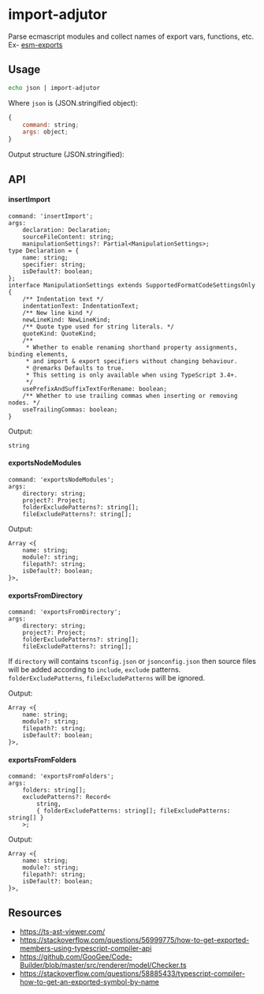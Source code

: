 # import-adjutor

Parse ecmascript modules and collect names of export vars, functions, etc.  
Ex- [esm-exports](https://github.com/unlight/esm-exports)

## Usage

```sh
echo json | import-adjutor
```

Where `json` is (JSON.stringified object):

```js
{
    command: string;
    args: object;
}
```

Output structure (JSON.stringified):

## API

#### insertImport

```
command: 'insertImport';
args:
    declaration: Declaration;
    sourceFileContent: string;
    manipulationSettings?: Partial<ManipulationSettings>;
type Declaration = {
    name: string;
    specifier: string;
    isDefault?: boolean;
};
interface ManipulationSettings extends SupportedFormatCodeSettingsOnly {
    /** Indentation text */
    indentationText: IndentationText;
    /** New line kind */
    newLineKind: NewLineKind;
    /** Quote type used for string literals. */
    quoteKind: QuoteKind;
    /**
     * Whether to enable renaming shorthand property assignments, binding elements,
     * and import & export specifiers without changing behaviour.
     * @remarks Defaults to true.
     * This setting is only available when using TypeScript 3.4+.
     */
    usePrefixAndSuffixTextForRename: boolean;
    /** Whether to use trailing commas when inserting or removing nodes. */
    useTrailingCommas: boolean;
}
```

Output:

```
string
```

#### exportsNodeModules

```
command: 'exportsNodeModules';
args:
    directory: string;
    project?: Project;
    folderExcludePatterns?: string[];
    fileExcludePatterns?: string[];
```

Output:

```
Array <{
    name: string;
    module?: string;
    filepath?: string;
    isDefault?: boolean;
}>,
```

#### exportsFromDirectory

```
command: 'exportsFromDirectory';
args:
    directory: string;
    project?: Project;
    folderExcludePatterns?: string[];
    fileExcludePatterns?: string[];
```

If `directory` will contains `tsconfig.json` or `jsonconfig.json` then source files
will be added according to `include`, `exclude` patterns.
`folderExcludePatterns`, `fileExcludePatterns` will be ignored.

Output:

```
Array <{
    name: string;
    module?: string;
    filepath?: string;
    isDefault?: boolean;
}>,
```

#### exportsFromFolders

```
command: 'exportsFromFolders';
args:
    folders: string[];
    excludePatterns?: Record<
        string,
        { folderExcludePatterns: string[]; fileExcludePatterns: string[] }
    >;
```

Output:

```
Array <{
    name: string;
    module?: string;
    filepath?: string;
    isDefault?: boolean;
}>,
```

## Resources

-   https://ts-ast-viewer.com/
-   https://stackoverflow.com/questions/56999775/how-to-get-exported-members-using-typescript-compiler-api
-   https://github.com/GooGee/Code-Builder/blob/master/src/renderer/model/Checker.ts
-   https://stackoverflow.com/questions/58885433/typescript-compiler-how-to-get-an-exported-symbol-by-name
